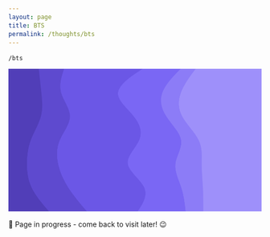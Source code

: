```yaml
---
layout: page
title: BTS
permalink: /thoughts/bts
---
```


`/bts`

<img src="/assets/221211-stacked-waves.jpg" alt="Purple stack waves">

🚧 Page in progress - come back to visit later! 😉

<style>
  .wrapper {
    max-width: 58em;
  }
</style>